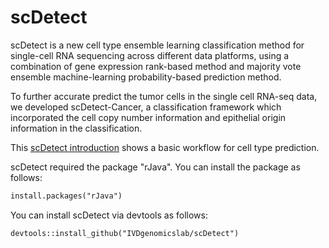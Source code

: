# scDetect
scDetect is a new cell type ensemble learning classification method for single-cell RNA sequencing across different data platforms, using a combination of gene expression rank-based method and majority vote ensemble machine-learning probability-based prediction method.

To further accurate predict the tumor cells in the single cell RNA-seq data, we developed scDetect-Cancer, a classification framework which incorporated the cell copy number information and epithelial origin information in the classification. 

This [scDetect introduction](https://ivdgenomicslab.github.io/scDetect-Introduction/) shows a basic workflow for cell type prediction.

scDetect required the package "rJava". You can install the package as follows:

```markdown
install.packages("rJava") 
```

You can install scDetect via devtools as follows:

```markdown
devtools::install_github("IVDgenomicslab/scDetect")
```
